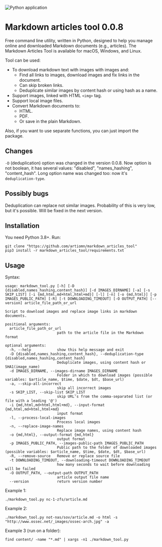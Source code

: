 ![Python application](https://github.com/artiomn/markdown_images_downloader/workflows/Python%20application/badge.svg)

# Markdown articles tool 0.0.8

Free command line utility, written in Python, designed to help you manage online and downloaded Markdown documents (e.g., articles).
The Markdown Articles Tool is available for macOS, Windows, and Linux. 

Tool can be used:

- To download markdown text with images with images and:
  * Find all links to images, download images and fix links in the document.
  * Can skip broken links.
  * Deduplicate similar images by content hash or using hash as a name.
- Support images, linked with HTML `<img>` tag.
- Support local image files.
- Convert Markdown documents to:
  * HTML.
  * PDF.
  * Or save in the plain Markdown.

Also, if you want to use separate functions, you can just import the package.


## Changes

`-D` (deduplication) option was changed in the version 0.0.8. Now option is not boolean, it has several values: "disabled", "names_hashing", "content_hash".
  Long option name was changed too: now it's `deduplication-type`.


## Possibly bugs

Deduplication can replace not similar images. Probability of this is very low, but it's possible. Will be fixed in the next version.


## Installation

You need Python 3.8+.
Run:

```
git clone "https://github.com/artiomn/markdown_articles_tool"
pip3 install -r markdown_articles_tool/requirements.txt
```


## Usage

Syntax:

```
usage: markdown_tool.py [-h] [-D {disabled,names_hashing,content_hash}] [-d IMAGES_DIRNAME] [-a] [-s SKIP_LIST] [-i {md,html,md+html,html+md}] [-l] [-n] [-o {md,html}] [-p IMAGES_PUBLIC_PATH] [-R] [-t DOWNLOADING_TIMEOUT] [-O OUTPUT_PATH] [--version] article_file_path_or_url

Script to download images and replace image links in markdown documents.

positional arguments:
  article_file_path_or_url
                        path to the article file in the Markdown format

optional arguments:
  -h, --help            show this help message and exit
  -D {disabled,names_hashing,content_hash}, --deduplication-type {disabled,names_hashing,content_hash}
                        Deduplicate images, using content hash or SHA1(image_name)
  -d IMAGES_DIRNAME, --images-dirname IMAGES_DIRNAME
                        Folder in which to download images (possible variables: $article_name, $time, $date, $dt, $base_url)
  -a, --skip-all-incorrect
                        skip all incorrect images
  -s SKIP_LIST, --skip-list SKIP_LIST
                        skip URL's from the comma-separated list (or file with a leading '@')
  -i {md,html,md+html,html+md}, --input-format {md,html,md+html,html+md}
                        input format
  -l, --process-local-images
                        Process local images
  -n, --replace-image-names
                        Replace image names, using content hash
  -o {md,html}, --output-format {md,html}
                        output format
  -p IMAGES_PUBLIC_PATH, --images-public-path IMAGES_PUBLIC_PATH
                        Public path to the folder of downloaded images (possible variables: $article_name, $time, $date, $dt, $base_url)
  -R, --remove-source   Remove or replace source file
  -t DOWNLOADING_TIMEOUT, --downloading-timeout DOWNLOADING_TIMEOUT
                        how many seconds to wait before downloading will be failed
  -O OUTPUT_PATH, --output-path OUTPUT_PATH
                        article output file name
  --version             return version number
```

Example 1:

```
./markdown_tool.py nc-1-zfs/article.md
```

Example 2:

```
./markdown_tool.py not-nas/sov/article.md -o html -s "http://www.ossec.net/_images/ossec-arch.jpg" -a
```

Example 3 (run on a folder):

```
find content/ -name "*.md" | xargs -n1 ./markdown_tool.py
```

